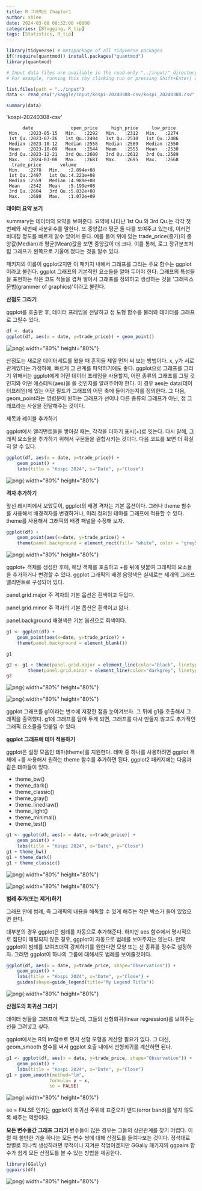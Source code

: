 ```yaml
---
title: R 그래픽스 Chapter1
author: shlee
date: 2024-03-08 08:32:00 +0800
categories: [Blogging, R_tip]
tags: [Statistics, R_tip]
---
```


```R
library(tidyverse) # metapackage of all tidyverse packages
if(!require(quantmod)) install.packages("quantmod")
library(quantmod)

# Input data files are available in the read-only "../input/" directory
# For example, running this (by clicking run or pressing Shift+Enter) will list all files under the input directory

list.files(path = "../input")
data <- read_csv("/kaggle/input/kospi-20240308-csv/kospi_20240308.csv", show_col_types = FALSE)

summary(data)
```


'kospi-20240308-csv'



          date              open_price     high_price     low_price   
     Min.   :2023-05-15   Min.   :2292   Min.   :2312   Min.   :2274  
     1st Qu.:2023-07-26   1st Qu.:2494   1st Qu.:2510   1st Qu.:2486  
     Median :2023-10-12   Median :2558   Median :2569   Median :2550  
     Mean   :2023-10-09   Mean   :2544   Mean   :2555   Mean   :2530  
     3rd Qu.:2023-12-21   3rd Qu.:2600   3rd Qu.:2612   3rd Qu.:2589  
     Max.   :2024-03-08   Max.   :2681   Max.   :2695   Max.   :2668  
      trade_price       volume         
     Min.   :2278   Min.   :2.894e+08  
     1st Qu.:2497   1st Qu.:4.221e+08  
     Median :2559   Median :4.989e+08  
     Mean   :2542   Mean   :5.199e+08  
     3rd Qu.:2604   3rd Qu.:5.832e+08  
     Max.   :2680   Max.   :1.072e+09  


**데이터 요약 보기**

summary는 데이터의 요약을 보여준다. 요약에 나타난 1st Qu.와 3rd Qu.는 각각 첫 번째와 세번째 사분위수를 말한다. 또 중앙값과 평균 둘 다를 보여주고 있는데, 이러면 비대칭 정도를 빠르게 알수 있어서 좋다. 예를 들어 위에 있는 trade_price(종가)의 중앙값(Median)과 평균(Mean)값을 보면 중앙값이 더 크다. 이를 통해, 로그 정규분포처럼 그래프가 왼쪽으로 기울어 졌다는 것을 알수 있다.  

패키지의 이름이 ggplot2지만 이 패키지 내에서 그래프를 그리는 주요 함수는 ggplot이라고 불린다. ggplot 그래프의 기본적인 요소들을 알아 두어야 한다. 그래프의 특성들을 표현하는 작은 코드 적들을 겹쳐 쌓아서 그래프를 정의하고 생성하는 것을 '그래픽스 문법(grammer of graphics)'이라고 불린다.

**산점도 그리기**

ggplot를 호출한 후, 데이터 프레임을 전달하고 점 도형 함수를 불러와 데이터를 그래프로 그릴수 있다.


```R
df <- data
ggplot(df, aes(x = date, y=trade_price)) + geom_point()
```


    
![png](/assets/img/posts/kospi-with-r-chapter1_files/1.png){:width="80%" height="80%"}


산점도는 새로운 데이터세트를 봤을 때 흔히들 제일 먼저 써 보는 방법이다. x, y가 서로 관계있다는 가정하에, 빠르게 그 관계를 파악하기에도 좋다. 
  ggplot으로 그래프를 그리기 위해서는 ggplot에게 어떤 데이터 프레임을 사용할지, 어떤 종류의 그래프를 그릴 것인지와 어떤 에스테틱(aes)을 쓸 것인지를 알려주어야 한다. 이 경우 aes는 data(데이터프레임)에 있는 어떤 필드가 그래프의 어떤 축에 들어가는지를 정의한다. 그 다음, geom_point라는 명령문이 원하는 그래프가 선이나 다른 종류의 그래프가 아닌, 점 그래프라는 사실을 전달해주는 것이다. 

제목과 레이블 추가하기

ggplot에서 엘리먼트들을 쌓아갈 때는, 각각을 더하기 표시(+)로 잇는다. 다시 말해, 그래픽 요소들을 추가하기 위해서 구문들을 결합시키는 것이다. 다음 코드를 보면 더 확실히 알 수 있다.


```R
ggplot(df, aes(x = date, y=trade_price)) +
    geom_point() + 
    labs(title = "Kospi 2024", x="Date", y="Close")
```


    
![png](/assets/img/posts/kospi-with-r-chapter1_files/2.png){:width="80%" height="80%"}
    


**격자 추가하기**

앞선 레시피에서 보았듯이, ggplot의 배경 격자는 기본 옵션이다. 그러나 theme 함수를 사용해서 배경격자를 변경하거나, 미리 정의된 테마를 그래프에 적용할 수 있다. 
  theme를 사용해서 그래픽의 배경 패널을 수정해 보자. 


```R
ggplot(df) +
    geom_point(aes(x=date, y=trade_price)) + 
    theme(panel.background = element_rect(fill= "white", color = "grey50"))
```


    
![png](/assets/img/posts/kospi-with-r-chapter1_files/3.png){:width="80%" height="80%"}
    


ggplot+ 객체를 생성한 후에, 해당 객체를 호출하고 +를 뒤에 덧붙여 그래픽의 요소들을 추가하거나 변경할 수 있다. ggplot 그래픽의 배경 음영색은 실제로는 세개의 그래프 엘리먼트로 구성되어 있다.

panel.grid.major  주 격자의 기본 옵션은 흰색이고 두껍다.

panel.grid.minor  주 격자의 기본 옵션은 흰색이고 얇다.

panel.background  배경색은 기본 옵션으로 회색이다.


```R
g1 <- ggplot(df) +
    geom_point(aes(x=date, y=trade_price)) + 
    theme(panel.background = element_blank())

g1

g2 <- g1 + theme(panel.grid.major = element_line(color="black", linetype=3)) +
        theme(panel.grid.minor = element_line(color="darkgrey", linetype=4))
g2
```


    
![png](/assets/img/posts/kospi-with-r-chapter1_files/4.png){:width="80%" height="80%"}
    



    
![png](/assets/img/posts/kospi-with-r-chapter1_files/5.png){:width="80%" height="80%"}
    


ggplot 그래프를 g1이라는 변수에 저장한 점을 눈여겨보자. 그 뒤에 g1을 호출해서 그래픽을 출력했다. g1에 그래프를 담아 두게 되면, 그래프를 다시 만들지 않고도 추가적인 그래픽 요소들을 덧붙일 수 있다. 

**ggplot 그래프에 테마 적용하기**

ggplot은 설정 모음인 테마(theme)를 지원한다. 테마 중 하나를 사용하려면 ggplot 객체에 +를 사용해서 원하는 theme 함수를 추가하면 된다. ggplot2 패키지에는 다음과 같은 테마들이 있다.
* theme_bw()
* theme_dark()
* theme_classic()
* theme_gray()
* theme_linedraw()
* theme_light()
* theme_minimal()
* theme_test()



```R
g1 <- ggplot(df, aes(x = date, y=trade_price)) +
    geom_point() + 
    labs(title = "Kospi 2024", x="Date", y="Close")
g1 + theme_bw()
g1 + theme_dark()
g1 + theme_classic()
```


    
![png](/assets/img/posts/kospi-with-r-chapter1_files/6.png){:width="80%" height="80%"}
    



    
![png](/assets/img/posts/kospi-with-r-chapter1_files/7.png){:width="80%" height="80%"}
    


**범례 추가(또는 제거)하기**

그래프 안에 범례, 즉 그래픽의 내용을 해독할 수 있게 해주는 작은 박스가 들어 있었으면 한다.

대부분의 경우 ggplot은 범례를 자동으로 추가해준다. 하지만 aes 함수에서 명시적으로 집단이 매핑되지 않은 경우, ggplot이 자동으로 범례를 보여주지는 않는다. 만약 ggplot이 범례를 보여즈더럭 강제하기를 원한다면 모양 또는 선 종류를 정수로 설정하자. 그러면 ggplot이 하나의 그룹에 대해서도 범례를 보여줄것이다.


```R
ggplot(df, aes(x = date, y=trade_price, shape="Observation")) +
    geom_point() + 
    labs(title = "Kospi 2024", x="Date", y="Close") + 
    guides(shape=guide_legend(title="My Legend Title"))
```


    
![png](/assets/img/posts/kospi-with-r-chapter1_files/8.png){:width="80%" height="80%"}
    


**산점도의 회귀선 그리기**

데이터 쌍들을 그래프에 찍고 있는데, 그들의 선형회귀(linear regression)를 보여주는 선을 그려넣고 싶다.

ggplot에서는 R의 lm함수로 먼저 선형 모형을 계산할 필요가 없다. 그 대신, geom_smooth 함수를 써서 ggplot 호출 내에서 선형회귀를 계산하면 된다.


```R
g1 <- ggplot(df, aes(x = date, y=trade_price, shape="Observation")) +
    geom_point() + 
    labs(title = "Kospi 2024", x="Date", y="Close")
g1 + geom_smooth(method="lm",
                formula= y ~ x,
                se = FALSE)
```


    
![png](/assets/img/posts/kospi-with-r-chapter1_files/9.png){:width="80%" height="80%"}
    


se = FALSE 인자는 ggplot이 회귀선 주위에 표준오차 밴드(error band)를 넣지 않도록 해주는 역할이다.

**모든 변수들간 그래프 그리기**
변수들이 많은 경우는 그들의 상관관계를 찾기 어렵다. 이럴 때 쓸만한 기술 하나는 모든 변수 쌍에 대해 산점도를 들여다보는 것이다. 정석대로 쌍별로 하나씩 생성하려면 무척이나 지겨운 작업이겠지만 GGally 패키지의 ggpairs 함수가 쉽게 모든 산점도를 볼 수 있는 방법을 제공한다.


```R
library(GGally)
ggpairs(df)
```


    
![png](/assets/img/posts/kospi-with-r-chapter1_files/10.png){:width="80%" height="80%"}
    

